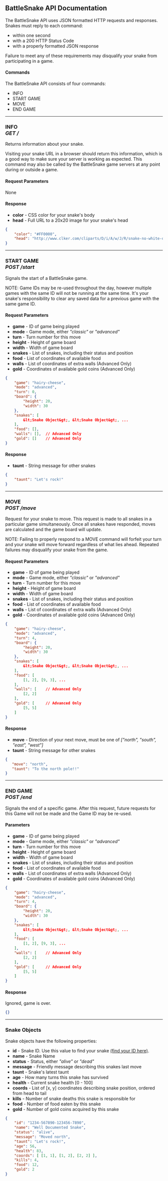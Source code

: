## BattleSnake API Documentation

The BattleSnake API uses JSON formatted HTTP requests and responses. Snakes must reply to each command:

* within one second
* with a 200 HTTP Status Code
* with a properly formatted JSON response

Failure to meet any of these requirements may disqualify your snake from participating in a game.

#### Commands

The BattleSnake API consists of four commands:

* INFO
* START GAME
* MOVE
* END GAME

---

### INFO <br> _GET /_

Returns information about your snake.

Visiting your snake URL in a browser should return this information, which is a good way to make sure your server is working as expected. This command may also be called by the BattleSnake game servers at any point during or outside a game.

#### Request Parameters

None

#### Response

* **color** - CSS color for your snake's body
* **head** - Full URL to a 20x20 image for your snake's head

```json
{
    "color": "#FF0000",
    "head": "http://www.clker.com/cliparts/D/i/A/w/J/R/snake-no-white-drule-hi.png",
}
```

<hr>

### START GAME <br> _POST /start_

Signals the start of a BattleSnake game.

NOTE: Game IDs may be re-used throughout the day, however multiple games with the same ID will not be running at the same time. It's your snake's responsibility to clear any saved data for a previous game with the same game ID.

#### Request Parameters

* **game** - ID of game being played
* **mode** - Game mode, either _"classic"_ or _"advanced"_
* **turn** - Turn number for this move
* **height** - Height of game board
* **width** - Width of game board
* **snakes** - List of snakes, including their status and position
* **food** - List of coordinates of available food
* **walls** - List of coordinates of extra walls (Advanced Only)
* **gold** - Coordinates of available gold coins (Advanced Only)

```json
{
    "game": "hairy-cheese",
    "mode": "advanced",
    "turn": 0,
    "board": {
        "height": 20,
        "width": 30
    },
    "snakes": [
        &lt;Snake Object&gt;, &lt;Snake Object&gt;, ...
    ],
    "food": [],
    "walls": [],  // Advanced Only
    "gold": []    // Advanced Only
}
```

#### Response

* **taunt** - String message for other snakes

```json
{
    "taunt": "Let's rock!"
}
```

---

### MOVE <br> _POST /move_

Request for your snake to move. This request is made to all snakes in a particular game simultaneously. Once all snakes have responded, moves are calculated and the game board will update.

NOTE: Failing to properly respond to a MOVE command will forfeit your turn and your snake will move forward regardless of what lies ahead. Repeated failures may disqualify your snake from the game.

#### Request Parameters

* **game** - ID of game being played
* **mode** - Game mode, either _"classic"_ or _"advanced"_
* **turn** - Turn number for this move
* **height** - Height of game board
* **width** - Width of game board
* **snakes** - List of snakes, including their status and position
* **food** - List of coordinates of available food
* **walls** - List of coordinates of extra walls (Advanced Only)
* **gold** - Coordinates of available gold coins (Advanced Only)


```json
{
    "game": "hairy-cheese",
    "mode": "advanced",
    "turn": 4,
    "board": {
        "height": 20,
        "width": 30
    },
    "snakes": [
        &lt;Snake Object&gt;, &lt;Snake Object&gt;, ...
    ],
    "food": [
        [1, 2], [9, 3], ...
    ],
    "walls": [    // Advanced Only
        [2, 2]
    ],
    "gold": [     // Advanced Only
        [5, 5]
    ]
}
```

#### Response

* **move** - Direction of your next move, must be one of _["north", "south", "east", "west"]_
* **taunt** - String message for other snakes

```json
{
   "move": "north",
   "taunt": "To the north pole!!"
}
```

---

### END GAME <br> _POST /end_

Signals the end of a specific game. After this request, future requests for this Game will not be made and the Game ID may be re-used.

#### Parameters

* **game** - ID of game being played
* **mode** - Game mode, either _"classic"_ or _"advanced"_
* **turn** - Turn number for this move
* **height** - Height of game board
* **width** - Width of game board
* **snakes** - List of snakes, including their status and position
* **food** - List of coordinates of available food
* **walls** - List of coordinates of extra walls (Advanced Only)
* **gold** - Coordinates of available gold coins (Advanced Only)

```json
{
    "game": "hairy-cheese",
    "mode": "advanced",
    "turn": 4,
    "board": {
        "height": 20,
        "width": 30
    },
    "snakes": [
        &lt;Snake Object&gt;, &lt;Snake Object&gt;, ...
    ],
    "food": [
        [1, 2], [9, 3], ...
    ],
    "walls": [    // Advanced Only
        [2, 2]
    ],
    "gold": [     // Advanced Only
        [5, 5]
    ]
}
```

#### Response

Ignored, game is over.

```json
{}
```

---

### Snake Objects

Snake objects have the following properties:

* **id** - Snake ID. Use this value to find your snake [(find your ID here)](http://www.battlesnake.io/team).
* **name** - Snake Name
* **status** - Status, either _"alive"_ or _"dead"_
* **message** - Friendly message describing this snakes last move
* **taunt** - Snake's latest taunt
* **age** - How many turns this snake has survived
* **health** - Current snake health [0 - 100]
* **coords** - List of [x, y] coordinates describing snake position, ordered from head to tail
* **kills** - Number of snake deaths this snake is responsible for
* **food** - Number of food eaten by this snake
* **gold** - Number of gold coins acquired by this snake

```json
{
    "id": "1234-567890-123456-7890",
    "name": "Well Documented Snake",
    "status": "alive",
    "message": "Moved north",
    "taunt": "Let's rock!",
    "age": 56,
    "health": 83,
    "coords": [ [1, 1], [1, 2], [2, 2] ],
    "kills": 4,
    "food": 12,
    "gold": 2
}
```
